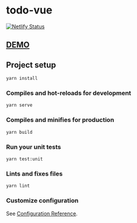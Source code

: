 # todo-vue

[![Netlify Status](https://api.netlify.com/api/v1/badges/69f30ebf-4077-4015-8d91-5c131af633fa/deploy-status)](https://app.netlify.com/sites/vue-2do/deploys)

## [DEMO](https://vue-2do.netlify.app/)

## Project setup
```
yarn install
```

### Compiles and hot-reloads for development
```
yarn serve
```

### Compiles and minifies for production
```
yarn build
```

### Run your unit tests
```
yarn test:unit
```

### Lints and fixes files
```
yarn lint
```

### Customize configuration
See [Configuration Reference](https://cli.vuejs.org/config/).
